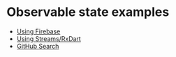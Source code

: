 # Observable state examples

* [Using Firebase](firebase)
* [Using Streams/RxDart](stream_counter)
* [GitHub Search](github_search)
